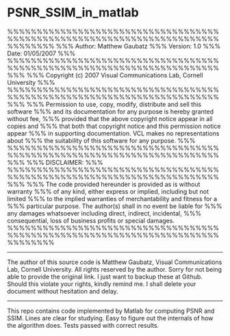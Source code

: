# PSNR_SSIM_in_matlab

%%%%%%%%%%%%%%%%%%%%%%%%%%%%%%%%%%%%%%%%%%%%%%%%%%%%%%%%%%%%%%%%%%%%%%%%%%%%%%%%
%%%  Author:    Matthew Gaubatz
%%%  Version:   1.0
%%%  Date:      01/05/2007
%%%  %%%%%%%%%%%%%%%%%%%%%%%%%%%%%%%%%%%%%%%%%%%%%%%%%%%%%%%%%%%%%%%%%%%%%%%%%%%
%%%  Copyright (c) 2007 Visual Communications Lab, Cornell University
%%%  %%%%%%%%%%%%%%%%%%%%%%%%%%%%%%%%%%%%%%%%%%%%%%%%%%%%%%%%%%%%%%%%%%%%%%%%%%%
%%%  Permission to use, copy, modify, distribute and sell this software
%%%  and its documentation for any purpose is hereby granted without fee,
%%%  provided that the above copyright notice appear in all copies and
%%%  that both that copyright notice and this permission notice appear
%%%  in supporting documentation.  VCL makes no representations about
%%%  the suitability of this software for any purpose.
%%%  %%%%%%%%%%%%%%%%%%%%%%%%%%%%%%%%%%%%%%%%%%%%%%%%%%%%%%%%%%%%%%%%%%%%%%%%%%%
%%%  DISCLAIMER:
%%%  %%%%%%%%%%%%%%%%%%%%%%%%%%%%%%%%%%%%%%%%%%%%%%%%%%%%%%%%%%%%%%%%%%%%%%%%%%%
%%%  The code provided hereunder is provided as is without warranty
%%%  of any kind, either express or implied, including but not limited
%%%  to the implied warranties of merchantability and fitness for a
%%%  particular purpose.  The author(s) shall in no event be liable for
%%%  any damages whatsoever including direct, indirect, incidental,
%%%  consequential, loss of business profits or special damages.
%%%%%%%%%%%%%%%%%%%%%%%%%%%%%%%%%%%%%%%%%%%%%%%%%%%%%%%%%%%%%%%%%%%%%%%%%%%%%%%%

--------------

The author of this source code is Matthew Gaubatz, Visual Communications Lab, Cornell University. All rights reserved by the author. Sorry for not being able to provide the original link. I just want to backup these at Github. Should this violate your rights, kindly remind me. I shall delete your document without hesitation and delay.

--------------

This repo contains code implemented by Matlab for computing PSNR and SSIM. Lines are clear for studying. Easy to figure out the internals of how the algorithm does. Tests passed with correct results.